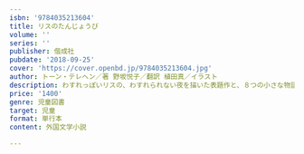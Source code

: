 ```yaml
---
isbn: '9784035213604'
title: リスのたんじょうび
volume: ''
series: ''
publisher: 偕成社
pubdate: '2018-09-25'
cover: 'https://cover.openbd.jp/9784035213604.jpg'
author: トーン・テレヘン／著 野坂悦子／翻訳 植田真／イラスト
description: わすれっぽいリスの、わすれられない夜を描いた表題作と、８つの小さな物語。オランダの国民的作家がおくる短編集です。
price: '1400'
genre: 児童図書
target: 児童
format: 単行本
content: 外国文学小説

---
```

